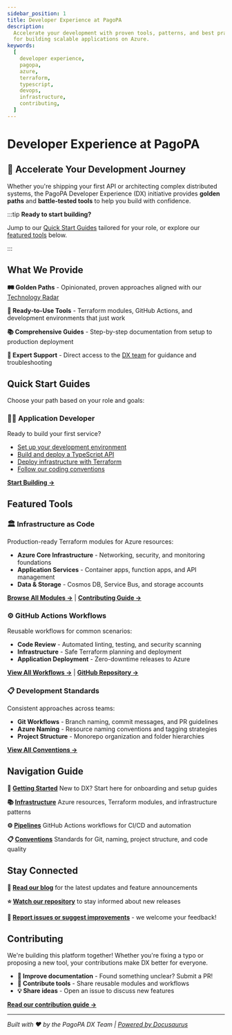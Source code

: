```yaml
---
sidebar_position: 1
title: Developer Experience at PagoPA
description:
  Accelerate your development with proven tools, patterns, and best practices
  for building scalable applications on Azure.
keywords:
  [
    developer experience,
    pagopa,
    azure,
    terraform,
    typescript,
    devops,
    infrastructure,
    contributing,
  ]
---
```


# Developer Experience at PagoPA

## 🚀 Accelerate Your Development Journey

Whether you're shipping your first API or architecting complex distributed
systems, the PagoPA Developer Experience (DX) initiative provides **golden
paths** and **battle-tested tools** to help you build with confidence.

:::tip **Ready to start building?**

Jump to our [Quick Start Guides](#quick-start-guides) tailored for your role, or
explore our [featured tools](#featured-tools) below.

:::

## What We Provide

**🛤️ Golden Paths** - Opinionated, proven approaches aligned with our
[Technology Radar](https://pagopa.github.io/technology-radar/)

**🔧 Ready-to-Use Tools** - Terraform modules, GitHub Actions, and development
environments that just work

**📚 Comprehensive Guides** - Step-by-step documentation from setup to
production deployment

**🤝 Expert Support** - Direct access to the
[DX team](https://github.com/orgs/pagopa/teams/engineering-team-devex) for
guidance and troubleshooting

## Quick Start Guides

Choose your path based on your role and goals:

<div className="row">

<div className="col col--12">

### 👩‍💻 **Application Developer**

Ready to build your first service?

- [Set up your development environment](getting-started/index.md)
- [Build and deploy a TypeScript API](./azure/release-azure-appsvc.md)
- [Deploy infrastructure with Terraform](./terraform/index.md)
- [Follow our coding conventions](conventions/index.md)

[**Start Building →**](getting-started/index.md)

</div>

</div>

## Featured Tools

### 🏛️ **Infrastructure as Code**

Production-ready Terraform modules for Azure resources:

- **Azure Core Infrastructure** - Networking, security, and monitoring
  foundations
- **Application Services** - Container apps, function apps, and API management
- **Data & Storage** - Cosmos DB, Service Bus, and storage accounts

[**Browse All Modules →**](https://registry.terraform.io/namespaces/pagopa-dx) |
[**Contributing Guide →**](./contributing/contributing-to-dx-terraform-modules.md)

### ⚙️ **GitHub Actions Workflows**

Reusable workflows for common scenarios:

- **Code Review** - Automated linting, testing, and security scanning
- **Infrastructure** - Safe Terraform planning and deployment
- **Application Deployment** - Zero-downtime releases to Azure

[**View All Workflows →**](pipelines/index.md) |
[**GitHub Repository →**](https://github.com/pagopa/dx/tree/main/.github)

### 📋 **Development Standards**

Consistent approaches across teams:

- **Git Workflows** - Branch naming, commit messages, and PR guidelines
- **Azure Naming** - Resource naming conventions and tagging strategies
- **Project Structure** - Monorepo organization and folder hierarchies

[**View All Conventions →**](conventions/index.md)

## Navigation Guide

<div className="row">

<div className="col col--3">

**🚀 [Getting Started](getting-started/index.md)** New to DX? Start here for
onboarding and setup guides

</div>

<div className="col col--3">

**📚 [Infrastructure](./terraform/index.md)** Azure resources, Terraform
modules, and infrastructure patterns

</div>

<div className="col col--3">

**⚙️ [Pipelines](pipelines/index.md)** GitHub Actions workflows for CI/CD and
automation

</div>

<div className="col col--3">

**📋 [Conventions](conventions/index.md)** Standards for Git, naming, project
structure, and code quality

</div>

</div>

## Stay Connected

**📖 [Read our blog](https://pagopa.github.io/dx/blog/)** for the latest updates
and feature announcements

**⭐ [Watch our repository](https://github.com/pagopa/dx)** to stay informed
about new releases

**🐛
[Report issues or suggest improvements](https://github.com/pagopa/dx/issues)** -
we welcome your feedback!

## Contributing

We're building this platform together! Whether you're fixing a typo or proposing
a new tool, your contributions make DX better for everyone.

- **📝 Improve documentation** - Found something unclear? Submit a PR!
- **🔧 Contribute tools** - Share reusable modules and workflows
- **💡 Share ideas** - Open an issue to discuss new features

[**Read our contribution guide →**](https://github.com/pagopa/dx/blob/main/CONTRIBUTING.md)

---

_Built with ❤️ by the PagoPA DX Team |
[Powered by Docusaurus](https://docusaurus.io/)_
